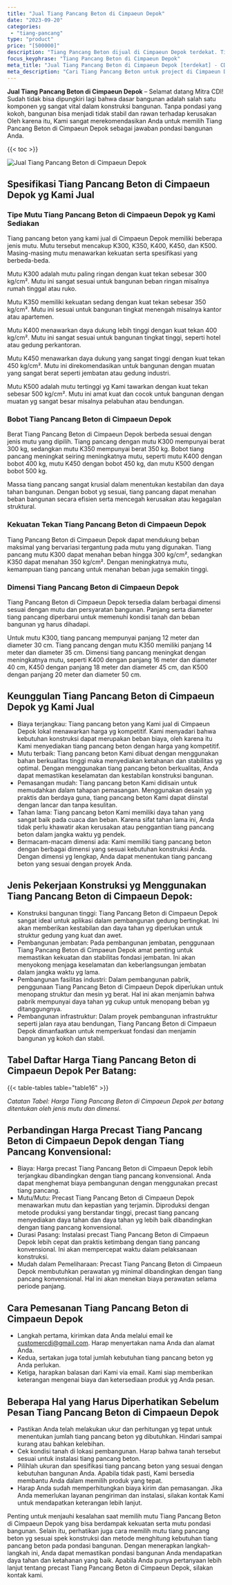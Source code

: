 ```yaml
---
title: "Jual Tiang Pancang Beton di Cimpaeun Depok"
date: "2023-09-20"
categories:
 - "tiang-pancang"
type: "product"
price: "[500000]"
description: "Tiang Pancang Beton dijual di Cimpaeun Depok terdekat. Tiang Pancang Beton ini sering dipakai dalam proyek konstruksi sebagai fondasi yang kokoh dan tahan lama. Kontak kami untuk mendapatkan informasi lebih lanjut."
focus_keyphrase: "Tiang Pancang Beton di Cimpaeun Depok"
meta_title: "Jual Tiang Pancang Beton di Cimpaeun Depok [terdekat] - CDI"
meta_description: "Cari Tiang Pancang Beton untuk project di Cimpaeun Depok? Kami menyediakan Tiang Pancang Beton berkualitas untuk pembangunan. Segera dapatkan harga terbaik sekarang."
---
```


**Jual Tiang Pancang Beton di Cimpaeun Depok** – Selamat datang Mitra CDI! Sudah tidak bisa dipungkiri lagi bahwa dasar bangunan adalah salah satu komponen yg sangat vital dalam konstruksi bangunan. Tanpa pondasi yang kokoh, bangunan bisa menjadi tidak stabil dan rawan terhadap kerusakan Oleh karena itu, Kami sangat merekomendasikan Anda untuk memilih Tiang Pancang Beton di Cimpaeun Depok sebagai jawaban pondasi bangunan Anda.

{{< toc >}}

![Jual Tiang Pancang Beton di Cimpaeun Depok](/images/tiang-pancang/tiang-pancang-19.jpg)

## Spesifikasi Tiang Pancang Beton di Cimpaeun Depok yg Kami Jual

### Tipe Mutu Tiang Pancang Beton di Cimpaeun Depok yg Kami Sediakan

Tiang pancang beton yang kami jual di Cimpaeun Depok memiliki beberapa jenis mutu. Mutu tersebut mencakup K300, K350, K400, K450, dan K500. Masing-masing mutu menawarkan kekuatan serta spesifikasi yang berbeda-beda.

Mutu K300 adalah mutu paling ringan dengan kuat tekan sebesar 300 kg/cm². Mutu ini sangat sesuai untuk bangunan beban ringan misalnya rumah tinggal atau ruko.

Mutu K350 memiliki kekuatan sedang dengan kuat tekan sebesar 350 kg/cm². Mutu ini sesuai untuk bangunan tingkat menengah misalnya kantor atau apartemen.

Mutu K400 menawarkan daya dukung lebih tinggi dengan kuat tekan 400 kg/cm². Mutu ini sangat sesuai untuk bangunan tingkat tinggi, seperti hotel atau gedung perkantoran.

Mutu K450 menawarkan daya dukung yang sangat tinggi dengan kuat tekan 450 kg/cm². Mutu ini direkomendasikan untuk bangunan dengan muatan yang sangat berat seperti jembatan atau gedung industri.

Mutu K500 adalah mutu tertinggi yg Kami tawarkan dengan kuat tekan sebesar 500 kg/cm². Mutu ini amat kuat dan cocok untuk bangunan dengan muatan yg sangat besar misalnya pelabuhan atau bendungan.

### Bobot Tiang Pancang Beton di Cimpaeun Depok

Berat Tiang Pancang Beton di Cimpaeun Depok berbeda sesuai dengan jenis mutu yang dipilih. Tiang pancang dengan mutu K300 mempunyai berat 300 kg, sedangkan mutu K350 mempunyai berat 350 kg. Bobot tiang pancang meningkat seiring meningkatnya mutu, seperti mutu K400 dengan bobot 400 kg, mutu K450 dengan bobot 450 kg, dan mutu K500 dengan bobot 500 kg.

Massa tiang pancang sangat krusial dalam menentukan kestabilan dan daya tahan bangunan. Dengan bobot yg sesuai, tiang pancang dapat menahan beban bangunan secara efisien serta mencegah kerusakan atau kegagalan struktural.

### Kekuatan Tekan Tiang Pancang Beton di Cimpaeun Depok

Tiang Pancang Beton di Cimpaeun Depok dapat mendukung beban maksimal yang bervariasi tergantung pada mutu yang digunakan. Tiang pancang mutu K300 dapat menahan beban hingga 300 kg/cm², sedangkan K350 dapat menahan 350 kg/cm². Dengan meningkatnya mutu, kemampuan tiang pancang untuk menahan beban juga semakin tinggi.

### Dimensi Tiang Pancang Beton di Cimpaeun Depok

Tiang Pancang Beton di Cimpaeun Depok tersedia dalam berbagai dimensi sesuai dengan mutu dan persyaratan bangunan. Panjang serta diameter tiang pancang diperbarui untuk memenuhi kondisi tanah dan beban bangunan yg harus dihadapi.

Untuk mutu K300, tiang pancang mempunyai panjang 12 meter dan diameter 30 cm. Tiang pancang dengan mutu K350 memiliki panjang 14 meter dan diameter 35 cm. Dimensi tiang pancang meningkat dengan meningkatnya mutu, seperti K400 dengan panjang 16 meter dan diameter 40 cm, K450 dengan panjang 18 meter dan diameter 45 cm, dan K500 dengan panjang 20 meter dan diameter 50 cm.

## Keunggulan Tiang Pancang Beton di Cimpaeun Depok yg Kami Jual

*   Biaya terjangkau: Tiang pancang beton yang Kami jual di Cimpaeun Depok lokal menawarkan harga yg kompetitif. Kami menyadari bahwa kebutuhan konstruksi dapat merupakan beban biaya, oleh karena itu Kami menyediakan tiang pancang beton dengan harga yang kompetitif.
*   Mutu terbaik: Tiang pancang beton Kami dibuat dengan menggunakan bahan berkualitas tinggi maka menyediakan ketahanan dan stabilitas yg optimal. Dengan menggunakan tiang pancang beton berkualitas, Anda dapat memastikan keselamatan dan kestabilan konstruksi bangunan.
*   Pemasangan mudah: Tiang pancang beton Kami didisain untuk memudahkan dalam tahapan pemasangan. Menggunakan desain yg praktis dan berdaya guna, tiang pancang beton Kami dapat diinstal dengan lancar dan tanpa kesulitan.
*   Tahan lama: Tiang pancang beton Kami memiliki daya tahan yang sangat baik pada cuaca dan beban. Karena sifat tahan lama ini, Anda tidak perlu khawatir akan kerusakan atau penggantian tiang pancang beton dalam jangka waktu yg pendek.
*   Bermacam-macam dimensi ada: Kami memiliki tiang pancang beton dengan berbagai dimensi yang sesuai kebutuhan konstruksi Anda. Dengan dimensi yg lengkap, Anda dapat menentukan tiang pancang beton yang sesuai dengan proyek Anda.

## Jenis Pekerjaan Konstruksi yg Menggunakan Tiang Pancang Beton di Cimpaeun Depok:

*   Konstruksi bangunan tinggi: Tiang Pancang Beton di Cimpaeun Depok sangat ideal untuk aplikasi dalam pembangunan gedung bertingkat. Ini akan memberikan kestabilan dan daya tahan yg diperlukan untuk struktur gedung yang kuat dan awet.
*   Pembangunan jembatan: Pada pembangunan jembatan, penggunaan Tiang Pancang Beton di Cimpaeun Depok amat penting untuk memastikan kekuatan dan stabilitas fondasi jembatan. Ini akan menyokong menjaga keselamatan dan keberlangsungan jembatan dalam jangka waktu yg lama.
*   Pembangunan fasilitas industri: Dalam pembangunan pabrik, penggunaan Tiang Pancang Beton di Cimpaeun Depok diperlukan untuk menopang struktur dan mesin yg berat. Hal ini akan menjamin bahwa pabrik mempunyai daya tahan yg cukup untuk menopang beban yg ditanggungnya.
*   Pembangunan infrastruktur: Dalam proyek pembangunan infrastruktur seperti jalan raya atau bendungan, Tiang Pancang Beton di Cimpaeun Depok dimanfaatkan untuk memperkuat fondasi dan menjamin bangunan yg kokoh dan stabil.

## Tabel Daftar Harga Tiang Pancang Beton di Cimpaeun Depok Per Batang:

{{< table-tables table="table16" >}}

_Catatan Tabel: Harga Tiang Pancang Beton di Cimpaeun Depok per batang ditentukan oleh jenis mutu dan dimensi._

## Perbandingan Harga Precast Tiang Pancang Beton di Cimpaeun Depok dengan Tiang Pancang Konvensional:

*   Biaya: Harga precast Tiang Pancang Beton di Cimpaeun Depok lebih terjangkau dibandingkan dengan tiang pancang konvensional. Anda dapat menghemat biaya pembangunan dengan menggunakan precast tiang pancang.
*   Mutu/Mutu: Precast Tiang Pancang Beton di Cimpaeun Depok menawarkan mutu dan kepastian yang terjamin. Diproduksi dengan metode produksi yang berstandar tinggi, precast tiang pancang menyediakan daya tahan dan daya tahan yg lebih baik dibandingkan dengan tiang pancang konvensional.
*   Durasi Pasang: Instalasi precast Tiang Pancang Beton di Cimpaeun Depok lebih cepat dan praktis ketimbang dengan tiang pancang konvensional. Ini akan mempercepat waktu dalam pelaksanaan konstruksi.
*   Mudah dalam Pemeliharaan: Precast Tiang Pancang Beton di Cimpaeun Depok membutuhkan perawatan yg minimal dibandingkan dengan tiang pancang konvensional. Hal ini akan menekan biaya perawatan selama periode panjang.

## Cara Pemesanan Tiang Pancang Beton di Cimpaeun Depok

*   Langkah pertama, kirimkan data Anda melalui email ke customercdi@gmail.com. Harap menyertakan nama Anda dan alamat Anda.
*   Kedua, sertakan juga total jumlah kebutuhan tiang pancang beton yg Anda perlukan.
*   Ketiga, harapkan balasan dari Kami via email. Kami siap memberikan keterangan mengenai biaya dan ketersediaan produk yg Anda pesan.

## Beberapa Hal yang Harus Diperhatikan Sebelum Pesan Tiang Pancang Beton di Cimpaeun Depok

*   Pastikan Anda telah melakukan ukur dan perhitungan yg tepat untuk menentukan jumlah tiang pancang beton yg dibutuhkan. Hindari sampai kurang atau bahkan kelebihan.
*   Cek kondisi tanah di lokasi pembangunan. Harap bahwa tanah tersebut sesuai untuk instalasi tiang pancang beton.
*   Pilihlah ukuran dan spesifikasi tiang pancang beton yang sesuai dengan kebutuhan bangunan Anda. Apabila tidak pasti, Kami bersedia membantu Anda dalam memilih produk yang tepat.
*   Harap Anda sudah memperhitungkan biaya kirim dan pemasangan. Jika Anda memerlukan layanan pengiriman dan instalasi, silakan kontak Kami untuk mendapatkan keterangan lebih lanjut.

Penting untuk menjauhi kesalahan saat memilih mutu Tiang Pancang Beton di Cimpaeun Depok yang bisa berdampak kekuatan serta mutu pondasi bangunan. Selain itu, perhatikan juga cara memilih mutu tiang pancang beton yg sesuai spek konstruksi dan metode menghitung kebutuhan tiang pancang beton pada pondasi bangunan. Dengan menerapkan langkah-langkah ini, Anda dapat memastikan pondasi bangunan Anda mendapatkan daya tahan dan ketahanan yang baik. Apabila Anda punya pertanyaan lebih lanjut tentang precast Tiang Pancang Beton di Cimpaeun Depok, silakan kontak kami.